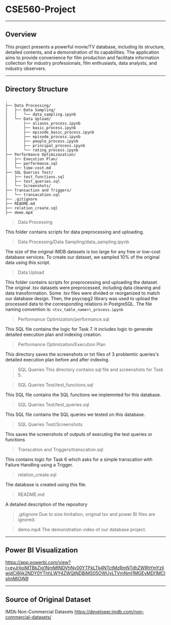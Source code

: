 # CSE560-Project

---

## Overview

This project presents a powerful movie/TV database, including its structure, detailed contents, and a demonstration of its capabilities. The application aims to provide convenience for film production and facilitate information collection for industry professionals, film enthusiasts, data analysts, and industry observers.

---

## Directory Structure

```
.
├── Data Processing/
│   ├── Data Sampling/
│   │   └── data_sampling.ipynb
│   └── Data Upload/
│       ├── aliases_process.ipynb
│       ├── basic_process.ipynb
│       ├── episode_basic_process.ipynb
│       ├── episode_process.ipynb
│       ├── people_process.ipynb
│       ├── principal_process.ipynb
│       └── rating_process.ipynb
├── Performance Optimizazation/
│   ├── Execution Plan/
│   ├── performance.sql
│   └── time-cost.md
├── SQL Queries Test/
│   ├── test_functions.sql
│   ├── test_queries.sql
│   └── Screenshots/
├── Transaction and Triggers/
│   └── transacation.sql
├── .gitignore
├── README.md
├── relation_create.sql
├── demo.mp4
```

> Data Processing

This folder contains scripts for data preprocessing and uploading.

> Data Processing/Data Sampling/data_sampling.ipynb

The size of the original IMDB datasets is too large for any free or low-cost database services. To create our dataset, we sampled 10% of the original data using this script.

> Data Upload

This folder contains scripts for preprocessing and uploading the dataset. The original .tsv datasets were preprocessed, including data cleaning and data transformation. Some .tsv files were divided or reorganized to match our database design. Then, the psycopg2 library was used to upload the processed data to the corresponding relations in PostgreSQL.
The file naming convention is: `<tsv_table_name>\_process.ipynb`

> Performance Optimization/performance.sql

This SQL file contains the logic for Task 7. It includes logic to generate detailed execution plan and indexing creation.

> Performance Optimization/Execution Plan

This directory saves the screenshots or txt files of 3 problemtic queries's detailed execution plan before and after indexing.

> SQL Queries
> This directory contains sql file and screenshots for Task 5.

> SQL Queries Test/test_functions.sql

This SQL file contains the SQL functions we implemnted for this database.

> SQL Queries Test/test_queries.sql

This SQL file contains the SQL queries we tested on this database.

> SQL Queries Test/Screenshots

This saves the screenshots of outputs of executing the test queries or functions

> Transcation and Triggers/transcation.sql

This contains logic for Task 6 which asks for a simple transcation with Failure Handling using a Trigger.

> relation_create.sql

The database is created using this file.

> README.md

A detailed description of the repository

> .gitignore
> Due to size limitation, original tsv and power BI files are ignored.

> demo.mp4
> The demonstration video of our database project.

---

## Power BI Visualization

https://app.powerbi.com/view?r=eyJrIjoiMTBkZjg1NmMtNDVhNy00YTFkLTk4NTctMzRmNTdhZWRhYmYzIiwidCI6Ijk2NDY0YThhLWY4ZWQtNDBiMS05OWUyLTVmNmI1MGEyMDI1MCIsImMiOjN9

---

## Source of Original Dataset

IMDb Non-Commercial Datasets
https://developer.imdb.com/non-commercial-datasets/
